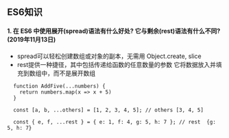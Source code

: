 ## ES6知识

#### 1. 在 ES6 中使用展开(spread)语法有什么好处? 它与剩余(rest)语法有什么不同? (2019年11月13日)
* spread可以轻松创建数组或对象的副本，无需用 Object.create, slice
* rest提供一种捷径，其中包括传递给函数的任意数量的参数 它将数据放入并填充到数组中，而不是展开数组
```
  function AddFive(...numbers) {
    return numbers.map(x => x + 5)
  }

  const [a, b, ...others] = [1, 2, 3, 4, 5]; // others [3, 4, 5]

  const { e, f, ...rest } = { e: 1, f: 4, g: 5, h: 7 }; // rest  {g: 5, h: 7}

```
